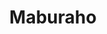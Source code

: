 --- 
title: "Maburaho"
publishdate: "2019-3-26T16:48:46+02:00"
src: "https://365manga.net/manga/maburaho"
image: "https://data.365manga.net/images/thumbnails/24445-maburaho.jpg"
description: "The prestigious Aoi Academy caters to an elite collection of young magic users. But 17-year-old Kazuki Shikimori is a student who passes muster in name alone. He is the youngest in a long line of sorcerers, but the family's long-running talent for the black arts ended with this average student. That doesn't stop the female population of Aoi Academy from vying for his attention, though! His impeccable DNA will start…"
---